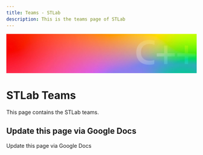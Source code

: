 ```yaml
---
title: Teams - STLab
description: This is the teams page of STLab
---
```


<Hero slots="image, heading, text1"/>

![Hero image](../images/header_gradient.jpg)

# STLab Teams

This page contains the STLab teams.

## Update this page via Google Docs

Update this page via Google Docs